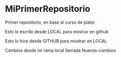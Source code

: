 # MiPrimerRepositorio

Primer repositorio, en base al curso de platzi

Esto lo escribi desde LOCAL para mostrar en github

Esto lo hice desde GITHUB para mostrar en LOCAL

Cambios desde mi rama local llamada Nuevos-cambios